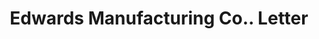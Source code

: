 ---
doi: 10.7916/D8KM0PZB
date_other: '1911'
date_other_textual: '1911'
form: correspondence
genre:
- Letters (correspondence)
name:
- Edwards Manufacturing Co.
object_in_context_url: https://biggert.cul.columbia.edu/items/view/ave_biggert_01251
subject_hierarchical_geographic:
- Cincinnati, Ohio, United States
subject_name:
- Edwards Manufacturing Co.
title: Edwards Manufacturing Co.. Letter
sort_title: Edwards Manufacturing Co.. Letter
call_number: ave_biggert_01251
coordinates:
- 39.1,-84.51666666666667
pid: ave_biggert_01251
identifiers: ave_biggert_01251
thumbnail: https://derivativo-3.library.columbia.edu/iiif/2/ldpd:343140/full/!256,256/0/native.jpg
permalink: "/biggert/ave_biggert_01251/"
layout: iiif-image-page
---